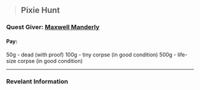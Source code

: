 >## Pixie Hunt

### Quest Giver: [Maxwell Manderly](../Characters/NPCs/Maxwell%20Manderly.md)

#### Pay: 
50g - dead (with proof)
100g - tiny corpse (in good condition)
500g - life-size corpse (in good condition)

***

### Revelant Information
